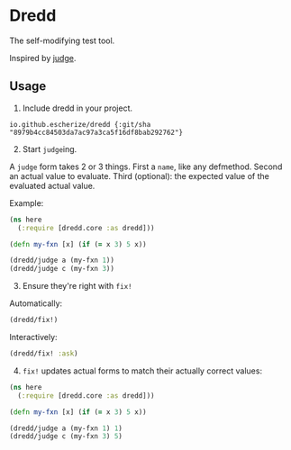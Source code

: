 # Dredd

The self-modifying test tool. 

Inspired by [judge](https://github.com/ianthehenry/judge).

## Usage

1. Include dredd in your project.

`io.github.escherize/dredd {:git/sha "8979b4cc84503da7ac97a3ca5f16df8bab292762"}`

2. Start `judge`ing.

A `judge` form takes 2 or 3 things. 
First a `name`, like any defmethod. 
Second an actual value to evaluate.
Third (optional): the expected value of the evaluated actual value.

Example:
``` clojure
(ns here
  (:require [dredd.core :as dredd]))

(defn my-fxn [x] (if (= x 3) 5 x))

(dredd/judge a (my-fxn 1))
(dredd/judge c (my-fxn 3))
```


3. Ensure they're right with `fix!`

Automatically:

``` clojure
(dredd/fix!)
```

Interactively:

``` clojure
(dredd/fix! :ask)
```

4. `fix!` updates actual forms to match their actually correct values:

``` clojure
(ns here
  (:require [dredd.core :as dredd]))

(defn my-fxn [x] (if (= x 3) 5 x))

(dredd/judge a (my-fxn 1) 1)
(dredd/judge c (my-fxn 3) 5)
```
